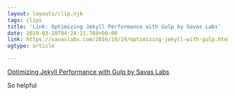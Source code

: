 ```yaml
---
layout: layouts/clip.njk
tags: clips
title: 'Link: Optimizing Jekyll Performance with Gulp by Savas Labs'
date: 2019-03-28T04:24:21.768+00:00
link: https://savaslabs.com/2016/10/19/optimizing-jekyll-with-gulp.html
ogtype: article

---
```

[Optimizing Jekyll Performance with Gulp by Savas Labs](https://savaslabs.com/2016/10/19/optimizing-jekyll-with-gulp.html) 

So helpful